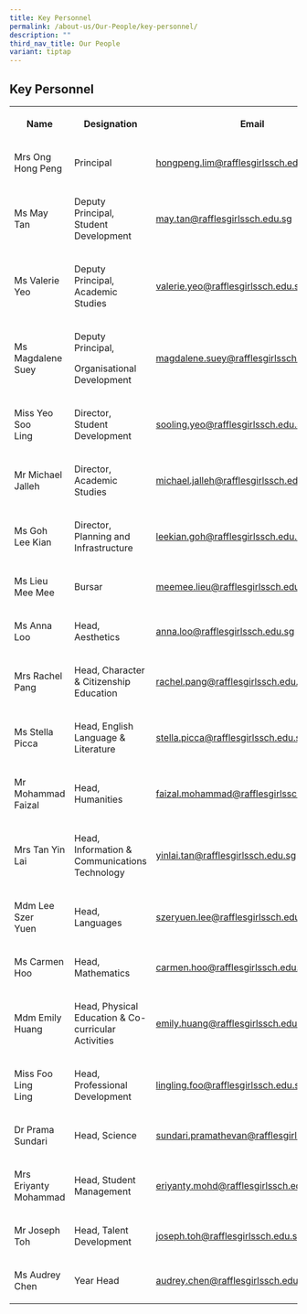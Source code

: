 ```yaml
---
title: Key Personnel
permalink: /about-us/Our-People/key-personnel/
description: ""
third_nav_title: Our People
variant: tiptap
---
```

<h2>Key Personnel</h2>
<table style="minWidth: 75px">
<colgroup>
<col>
<col>
<col>
</colgroup>
<tbody>
<tr>
<th rowspan="1" colspan="1">
<p>Name</p>
</th>
<th rowspan="1" colspan="1">
<p>Designation</p>
</th>
<th rowspan="1" colspan="1">
<p>Email</p>
</th>
</tr>
<tr>
<td rowspan="1" colspan="1">
<p>Mrs Ong Hong Peng</p>
</td>
<td rowspan="1" colspan="1">
<p>Principal</p>
</td>
<td rowspan="1" colspan="1">
<p><a href="mailto:hongpeng.lim@rafflesgirlssch.edu.sg" rel="noopener noreferrer nofollow" target="_blank">hongpeng.lim@rafflesgirlssch.edu.sg</a>
</p>
</td>
</tr>
<tr>
<td rowspan="1" colspan="1">
<p>Ms May Tan</p>
</td>
<td rowspan="1" colspan="1">
<p>Deputy Principal, Student
<br>Development</p>
</td>
<td rowspan="1" colspan="1">
<p><a href="mailto:may.tan@rafflesgirlssch.edu.sg" rel="noopener noreferrer nofollow" target="_blank">may.tan@rafflesgirlssch.edu.sg</a>
</p>
<p></p>
</td>
</tr>
<tr>
<td rowspan="1" colspan="1">
<p>Ms&nbsp;Valerie Yeo</p>
</td>
<td rowspan="1" colspan="1">
<p>Deputy Principal, Academic Studies</p>
</td>
<td rowspan="1" colspan="1">
<p><a href="mailto:valerie.yeo@rafflesgirlssch.edu.sg" rel="noopener noreferrer nofollow" target="_blank">valerie.yeo@rafflesgirlssch.edu.sg</a>
</p>
</td>
</tr>
<tr>
<td rowspan="1" colspan="1">
<p>Ms Magdalene
<br>Suey</p>
</td>
<td rowspan="1" colspan="1">
<p>Deputy Principal,</p>
<p>Organisational Development</p>
</td>
<td rowspan="1" colspan="1">
<p><a href="mailto:magdalene.suey@rafflesgirlssch.edu.sg" rel="noopener noreferrer nofollow" target="_blank">magdalene.suey@rafflesgirlssch.edu.sg</a>
</p>
</td>
</tr>
<tr>
<td rowspan="1" colspan="1">
<p>Miss Yeo Soo
<br>Ling</p>
</td>
<td rowspan="1" colspan="1">
<p>Director, Student Development</p>
</td>
<td rowspan="1" colspan="1">
<p><a href="mailto:sooling.yeo@rafflesgirlssch.edu.sg" rel="noopener noreferrer nofollow" target="_blank">sooling.yeo@rafflesgirlssch.edu.sg</a>
</p>
</td>
</tr>
<tr>
<td rowspan="1" colspan="1">
<p>Mr Michael
<br>Jalleh</p>
</td>
<td rowspan="1" colspan="1">
<p>Director, Academic Studies</p>
</td>
<td rowspan="1" colspan="1">
<p><a href="mailto:michael.jalleh@rafflesgirlssch.edu.sg" rel="noopener noreferrer nofollow" target="_blank">michael.jalleh@rafflesgirlssch.edu.sg</a>
</p>
</td>
</tr>
<tr>
<td rowspan="1" colspan="1">
<p>Ms Goh Lee Kian</p>
</td>
<td rowspan="1" colspan="1">
<p>Director, Planning and Infrastructure</p>
</td>
<td rowspan="1" colspan="1">
<p><a href="mailto:leekian.goh@rafflesgirlssch.edu.sg" rel="noopener noreferrer nofollow" target="_blank">leekian.goh@rafflesgirlssch.edu.sg</a>
</p>
</td>
</tr>
<tr>
<td rowspan="1" colspan="1">
<p>Ms&nbsp;Lieu Mee Mee</p>
</td>
<td rowspan="1" colspan="1">
<p>Bursar</p>
</td>
<td rowspan="1" colspan="1">
<p><a href="mailto:meemee.lieu@rafflesgirlssch.edu.sg" rel="noopener noreferrer nofollow" target="_blank">meemee.lieu@rafflesgirlssch.edu.sg</a>
</p>
</td>
</tr>
<tr>
<td rowspan="1" colspan="1">
<p>Ms Anna Loo</p>
</td>
<td rowspan="1" colspan="1">
<p>Head, Aesthetics</p>
</td>
<td rowspan="1" colspan="1">
<p><a href="mailto:anna.loo@rafflesgirlssch.edu.sg" rel="noopener noreferrer nofollow" target="_blank">anna.loo@rafflesgirlssch.edu.sg</a>
</p>
</td>
</tr>
<tr>
<td rowspan="1" colspan="1">
<p>Mrs Rachel Pang</p>
</td>
<td rowspan="1" colspan="1">
<p>Head, Character &amp; Citizenship Education</p>
</td>
<td rowspan="1" colspan="1">
<p><a href="mailto:rachel.pang@rafflesgirlssch.edu.sg" rel="noopener noreferrer nofollow" target="_blank">rachel.pang@rafflesgirlssch.edu.sg</a>
</p>
</td>
</tr>
<tr>
<td rowspan="1" colspan="1">
<p>Ms Stella Picca</p>
</td>
<td rowspan="1" colspan="1">
<p>Head, English Language &amp; Literature</p>
</td>
<td rowspan="1" colspan="1">
<p><a href="mailto:stella.picca@rafflesgirlssch.edu.sg" rel="noopener noreferrer nofollow" target="_blank">stella.picca@rafflesgirlssch.edu.sg</a>
</p>
</td>
</tr>
<tr>
<td rowspan="1" colspan="1">
<p>Mr Mohammad
<br>Faizal</p>
</td>
<td rowspan="1" colspan="1">
<p>Head, Humanities</p>
</td>
<td rowspan="1" colspan="1">
<p><a href="mailto:faizal.mohammad@rafflesgirlssch.edu.sg" rel="noopener noreferrer nofollow" target="_blank">faizal.mohammad@rafflesgirlssch.edu.sg</a>
</p>
</td>
</tr>
<tr>
<td rowspan="1" colspan="1">
<p>Mrs Tan Yin Lai</p>
</td>
<td rowspan="1" colspan="1">
<p>Head, Information &amp; Communications Technology</p>
</td>
<td rowspan="1" colspan="1">
<p><a href="mailto:yinlai.tan@rafflesgirlssch.edu.sg" rel="noopener noreferrer nofollow" target="_blank">yinlai.tan@rafflesgirlssch.edu.sg</a>
</p>
</td>
</tr>
<tr>
<td rowspan="1" colspan="1">
<p>Mdm Lee Szer
<br>Yuen</p>
</td>
<td rowspan="1" colspan="1">
<p>Head, Languages</p>
</td>
<td rowspan="1" colspan="1">
<p><a href="mailto:szeryuen.lee@rafflesgirlssch.edu.sg" rel="noopener noreferrer nofollow" target="_blank">szeryuen.lee@rafflesgirlssch.edu.sg</a>
</p>
</td>
</tr>
<tr>
<td rowspan="1" colspan="1">
<p>Ms Carmen Hoo</p>
</td>
<td rowspan="1" colspan="1">
<p>Head, Mathematics</p>
</td>
<td rowspan="1" colspan="1">
<p><a href="mailto:carmen.hoo@rafflesgirlssch.edu.sg" rel="noopener noreferrer nofollow" target="_blank">carmen.hoo@rafflesgirlssch.edu.sg</a>
</p>
</td>
</tr>
<tr>
<td rowspan="1" colspan="1">
<p>Mdm Emily Huang</p>
</td>
<td rowspan="1" colspan="1">
<p>Head, Physical Education &amp; Co-curricular Activities</p>
</td>
<td rowspan="1" colspan="1">
<p><a href="mailto:emily.huang@rafflesgirlssch.edu.sg" rel="noopener noreferrer nofollow" target="_blank">emily.huang@rafflesgirlssch.edu.sg</a>
</p>
</td>
</tr>
<tr>
<td rowspan="1" colspan="1">
<p>Miss Foo Ling
<br>Ling</p>
</td>
<td rowspan="1" colspan="1">
<p>Head, Professional Development</p>
</td>
<td rowspan="1" colspan="1">
<p><a href="mailto:lingling.foo@rafflesgirlssch.edu.sg" rel="noopener noreferrer nofollow" target="_blank">lingling.foo@rafflesgirlssch.edu.sg</a>
</p>
</td>
</tr>
<tr>
<td rowspan="1" colspan="1">
<p>Dr Prama
<br>Sundari</p>
</td>
<td rowspan="1" colspan="1">
<p>Head, Science</p>
</td>
<td rowspan="1" colspan="1">
<p><a href="mailto:sundari.pramathevan@rafflesgirlssch.edu.sg" rel="noopener noreferrer nofollow" target="_blank">sundari.pramathevan@rafflesgirlssch.edu.sg</a>
</p>
</td>
</tr>
<tr>
<td rowspan="1" colspan="1">
<p>Mrs Eriyanty
<br>Mohammad</p>
</td>
<td rowspan="1" colspan="1">
<p>Head, Student Management</p>
</td>
<td rowspan="1" colspan="1">
<p><a href="mailto:eriyanty.mohd@rafflesgirlssch.edu.sg" rel="noopener noreferrer nofollow" target="_blank">eriyanty.mohd@rafflesgirlssch.edu.sg</a>
</p>
</td>
</tr>
<tr>
<td rowspan="1" colspan="1">
<p>Mr Joseph Toh</p>
</td>
<td rowspan="1" colspan="1">
<p>Head, Talent Development</p>
</td>
<td rowspan="1" colspan="1">
<p><a href="mailto:joseph.toh@rafflesgirlssch.edu.sg" rel="noopener noreferrer nofollow" target="_blank">joseph.toh@rafflesgirlssch.edu.sg</a>
</p>
</td>
</tr>
<tr>
<td rowspan="1" colspan="1">
<p>Ms Audrey Chen</p>
</td>
<td rowspan="1" colspan="1">
<p>Year Head</p>
</td>
<td rowspan="1" colspan="1">
<p><a href="mailto:audrey.chen@rafflesgirlssch.edu.sg" rel="noopener noreferrer nofollow" target="_blank">audrey.chen@rafflesgirlssch.edu.sg</a>
</p>
</td>
</tr>
</tbody>
</table>
<p></p>